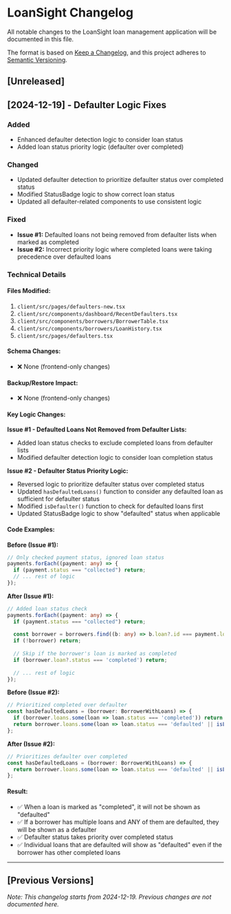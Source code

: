 # LoanSight Changelog

All notable changes to the LoanSight loan management application will be documented in this file.

The format is based on [Keep a Changelog](https://keepachangelog.com/en/1.0.0/),
and this project adheres to [Semantic Versioning](https://semver.org/spec/v2.0.0.html).

## [Unreleased]

## [2024-12-19] - Defaulter Logic Fixes

### Added
- Enhanced defaulter detection logic to consider loan status
- Added loan status priority logic (defaulter over completed)

### Changed
- Updated defaulter detection to prioritize defaulter status over completed status
- Modified StatusBadge logic to show correct loan status
- Updated all defaulter-related components to use consistent logic

### Fixed
- **Issue #1:** Defaulted loans not being removed from defaulter lists when marked as completed
- **Issue #2:** Incorrect priority logic where completed loans were taking precedence over defaulted loans

### Technical Details

#### Files Modified:
1. `client/src/pages/defaulters-new.tsx`
2. `client/src/components/dashboard/RecentDefaulters.tsx`
3. `client/src/components/borrowers/BorrowerTable.tsx`
4. `client/src/components/borrowers/LoanHistory.tsx`
5. `client/src/pages/defaulters.tsx`

#### Schema Changes:
- ❌ None (frontend-only changes)

#### Backup/Restore Impact:
- ❌ None (frontend-only changes)

#### Key Logic Changes:

**Issue #1 - Defaulted Loans Not Removed from Defaulter Lists:**
- Added loan status checks to exclude completed loans from defaulter lists
- Modified defaulter detection logic to consider loan completion status

**Issue #2 - Defaulter Status Priority Logic:**
- Reversed logic to prioritize defaulter status over completed status
- Updated `hasDefaultedLoans()` function to consider any defaulted loan as sufficient for defaulter status
- Modified `isDefaulter()` function to check for defaulted loans first
- Updated StatusBadge logic to show "defaulted" status when applicable

#### Code Examples:

**Before (Issue #1):**
```typescript
// Only checked payment status, ignored loan status
payments.forEach((payment: any) => {
  if (payment.status === "collected") return;
  // ... rest of logic
});
```

**After (Issue #1):**
```typescript
// Added loan status check
payments.forEach((payment: any) => {
  if (payment.status === "collected") return;
  
  const borrower = borrowers.find((b: any) => b.loan?.id === payment.loanId);
  if (!borrower) return;
  
  // Skip if the borrower's loan is marked as completed
  if (borrower.loan?.status === 'completed') return;
  
  // ... rest of logic
});
```

**Before (Issue #2):**
```typescript
// Prioritized completed over defaulter
const hasDefaultedLoans = (borrower: BorrowerWithLoans) => {
  if (borrower.loans.some(loan => loan.status === 'completed')) return false;
  return borrower.loans.some(loan => loan.status === 'defaulted' || isLoanDefaulter(loan.id));
};
```

**After (Issue #2):**
```typescript
// Prioritizes defaulter over completed
const hasDefaultedLoans = (borrower: BorrowerWithLoans) => {
  return borrower.loans.some(loan => loan.status === 'defaulted' || isLoanDefaulter(loan.id));
};
```

#### Result:
- ✅ When a loan is marked as "completed", it will not be shown as "defaulted"
- ✅ If a borrower has multiple loans and ANY of them are defaulted, they will be shown as a defaulter
- ✅ Defaulter status takes priority over completed status
- ✅ Individual loans that are defaulted will show as "defaulted" even if the borrower has other completed loans

---

## [Previous Versions]

*Note: This changelog starts from 2024-12-19. Previous changes are not documented here.* 